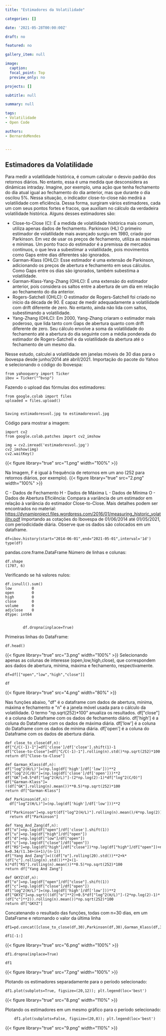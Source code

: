 ```yaml
---
title: "Estimadores da Volatilidade"

categories: []

date: '2021-05-28T00:00:00Z' 

draft: no

featured: no

gallery_item: null

image:
  caption: 
  focal_point: Top
  preview_only: no

projects: []

subtitle: null

summary: null

tags: 
- Volatilidade
- Open Code

authors:
- BernardoMendes


---
```


## Estimadores da Volatilidade
Para medir a volatilidade histórica, é comum calcular o desvio padrão dos retornos diários. No entanto, essa é uma medida que desconsidera as dinâmicas intraday. Imagine, por exemplo, uma ação que tenha fechamento do dia atual igual ao fechamento do dia anterior, mas que durante o dia oscilou 5%. Nessa situação, o indicador close-to-close não medirá a volatilidade com eficiência. Dessa forma, surgiram vários estimadores, cada um com seus pontos fortes e fracos, que auxiliam no cálculo da verdadeira volatilidade histórica.
Alguns desses estimadores são:

- Close-to-Close (C): É a medida de volatilidade histórica mais comum, utiliza apenas dados de fechamento.
Parkinson (HL) O primeiro estimador de volatilidade mais avançado surgiu em 1980, criado por Parkinson. Em vez de usar os preços de fechamento, utiliza as máximas e mínimas. Um ponto fraco do estimador é a premissa de mercados contínuos, o que leva a subestimar a volatilidade, pois movimentos como Gaps entre dias diferentes são ignorados.
- Garman-Klass (OHLC): Esse estimador é uma extensão de Parkinson, adicionando os preços de abertura e fechamento em seus cálculos. Como Gaps entre os dias são ignorados, também subestima a volatilidade.
- Garman-Klass-Yang-Zhang (OHLC): É uma extensão do estimador anterior, pois considera os saltos entre a abertura de um dia em relação ao fechamento do dia anterior.
- Rogers-Satchell (OHLC): O estimador de Rogers-Satchell foi criado no início da década de 90. É capaz de medir adequadamente a volatilidade com drift diferente de zero. No entanto, ainda não lida com saltos, subestimando a volatilidade.
- Yang-Zhang (OHLC): Em 2000, Yang-Zhang criaram o estimador mais poderoso, que lida tanto com Gaps de abertura quanto com drift diferente de zero. Seu cálculo envolve a soma da volatilidade do fechamento até a abertura do dia seguinte com a média ponderada do estimador de Rogers-Satchell e da volatilidade da abertura até o fechamento de um mesmo dia.

Nesse estudo, calculei a volatilidade em janelas móveis de 30 dias para o ibovespa desde junho/2014 até abril/2021.
Importação do pacote do Yahoo e selecionando o código do Ibovespa:

    from yahooquery import Ticker
    ibov = Ticker("^bvsp")

Fazendo o upload das fórmulas dos estimadores:

    from google.colab import files
    uploaded = files.upload()


    Saving estimadoresvol.jpg to estimadoresvol.jpg

Código para mostrar a imagem:

    import cv2
    from google.colab.patches import cv2_imshow
    
    img = cv2.imread('estimadoresvol.jpg')
    cv2_imshow(img)
    cv2.waitKey()



{{< figure library="true" src="1.png" width="100%" >}}

Na Imagem, F é igual à frequência de retornos em um ano (252 para retornos diários, por exemplo).
{{< figure library="true" src="2.png" width="100%" >}}


C - Dados de Fechamento
H - Dados de Máxima
L - Dados de Mínima
O - Dados de Abertura
Eficiência: Compara a variância de um estimador em relação à variância do estimador Close-to-Close.
Mais detalhes podem ser encontrados no material: https://dynamiproject.files.wordpress.com/2016/01/measuring_historic_volatility.pdf
Importando as cotações do Ibovespa de 01/06/2014 até 01/05/2021, com periodicidade diária. Observe que os dados são colocados em um dataframe.

    df=ibov.history(start="2014-06-01",end="2021-05-01",interval='1d') type(df)

pandas.core.frame.DataFrame
Número de linhas e colunas:

    df.shape
    (1707, 6)

Verificando se há valores nulos:

    df.isnull().sum()
    low         0
    open        0
    high        0
    close       0
    volume      0
    adjclose    0
    dtype: int64


    		df.dropna(inplace=True)

Primeiras linhas do DataFrame:
		
    df.head()

{{< figure library="true" src="3.png" width="100%" >}}
Selecionando apenas as colunas de interesse (open,low,high,close), que correspondem aos dados de abertura, mínima, máxima e fechamento, respectivamente.
		
    df=df[["open","low","high","close"]]

    df

{{< figure library="true" src="4.png" width="80%" >}}

Nas funções abaixo, "df" é o dataframe com dados de abertura, mínima, máxima e fechamento e "n" é a janela móvel usada para o cálculo da volatilidade. O termo "np.sqrt(252)*100" anualiza os resultados.
df["close"] é a coluna do Dataframe com os dados de fechamento diário.
df['high'] é a coluna do Dataframe com os dados de máxima diária.
df['low'] é a coluna do Dataframe com os dados de mínima diária.
df['open'] é a coluna do Dataframe com os dados de abertura diária.

    def close_to_close(df,n):
    df["C/C(-1)-1"]=df['close']/df['close'].shift(1)-1
    df["Close-to-Close"]=df["C/C(-1)-1"].rolling(n).std()*np.sqrt(252)*100
    return df["Close-to-Close"]
    
    def Garman_Klass(df,n):
    df["log^2(H/L)"]=(np.log(df['high']/df['low']))**2
    df["log^2(C/O)"]=(np.log(df['close']/df['open']))**2
    df["GK"]=0.5*df["log^2(H/L)"]-(2*np.log(2)-1)*df["log^2(C/O)"]
    df["Garman-Klass"]=((df["GK"].rolling(n).mean())**0.5)*np.sqrt(252)*100
    return df["Garman-Klass"]
    
    def Parkinson(df,n):
      df["log^2(H/L)"]=(np.log(df['high']/df['low']))**2
      df["Parkinson"]=np.sqrt(df["log^2(H/L)"].rolling(n).mean()/4*np.log(2))*np.sqrt(252)*100
      return df["Parkinson"]
    
    def Yang_And_Zang(df,n):
    df["o"]=np.log(df["open"]/df['close'].shift(1))
    df["u"]=np.log(df["high"]/df["open"])
    df["d"]=np.log(df["low"]/df["open"])
    df["c"]=np.log(df["close"]/df["open"])
    df["RS"]=np.log(df["high"]/df["close"])*np.log(df["high"]/df["open"])+np.log(df["low"]/df["close"])*np.log(df["low"]/df["open"])
    k=0.34/(1.34+(n+1)/(n-1))
    df["Yang And Zang"]=(((df["o"].rolling(20).std())**2+k*(df["c"].rolling(n).std())**2+(1-k)*df["RS"].rolling(n).mean())**0.5)*np.sqrt(252)*100
    return df["Yang And Zang"]
    
    def GKYZ(df,n):
    df["o"]=np.log(df["open"]/df["close"].shift(1))
    df["c"]=np.log(df["close"]/df["open"])
    df["log^2(H/L)"]=(np.log(df['high']/df['low']))**2
    df["GKYZ"]=np.sqrt(((df["o"]**2)+0.5*df["log^2(H/L)"]-(2*np.log(2)-1)*(df["c"]**2)).rolling(n).mean())*np.sqrt(252)*100
    return df["GKYZ"]

Concatenando o resultado das funções, todas com n=30 dias, em um DataFrame e retornando o valor da última linha

    df1=pd.concat([close_to_close(df,30),Parkinson(df,30),Garman_Klass(df,30),Rogers_Satchell(df,30),GKYZ(df,30),Yang_And_Zang(df,30)],axis=1)

    df1[-1:]

{{< figure library="true" src="6.png" width="100%" >}}


    df1.dropna(inplace=True)

    df1

{{< figure library="true" src="7.png" width="100%" >}}


Plotando os estimadores separadamente para o período selecionado:

    df1.plot(subplots=True, figsize=(20,12)); plt.legend(loc='best')

{{< figure library="true" src="8.png" width="110%" >}}

Plotando os estimadores em um mesmo gráfico para o período selecionado:
        
        df1.plot(subplots=False, figsize=(20,8)); plt.legend(loc='best')
        
{{< figure library="true" src="9.png" width="110%" >}}


